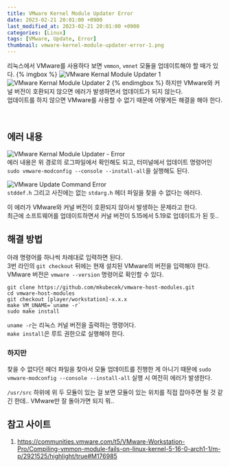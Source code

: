 ```yaml
---
title: VMware Kernel Module Updater Error
date: 2023-02-21 20:01:00 +0900
last_modified_at: 2023-02-21 20:01:00 +0900
categories: [Linux]
tags: [VMware, Update, Error]
thumbnail: vmware-kernel-module-updater-error-1.png
---
```


리눅스에서 VMware를 사용하다 보면 `vmmon`, `vmnet` 모듈을 업데이트해야 할 때가 있다.
{% imgbox %}
![VMware Kernal Module Updater 1](vmware-kernel-module-updater-error-1.png)
![VMware Kernal Module Updater 2](vmware-kernel-module-updater-error-2.png)
{% endimgbox %}
하지만 VMware와 커널 버전이 호환되지 않으면 에러가 발생하면서 업데이트가 되지 않는다.  
업데이트를 하지 않으면 VMware를 사용할 수 없기 때문에 어떻게든 해결을 해야 한다.

<br/>

## 에러 내용
![VMware Kernal Module Updater - Error](vmware-kernel-module-updater-error-3.png)  
에러 내용은 위 경로의 로그파일에서 확인해도 되고, 터미널에서 업데이트 명령어인 `sudo vmware-modconfig --console --install-all`을 실행해도 된다.

![VMware Update Command Error](vmware-kernel-module-updater-error-4.png)  
`stddef.h` 그리고 사진에는 없는 `stdarg.h` 헤더 파일을 찾을 수 없다는 에러다.

이 에러가 VMware와 커널 버전이 호환되지 않아서 발생하는 문제라고 한다.  
최근에 소프트웨어를 업데이트하면서 커널 버전이 5.15에서 5.19로 업데이트가 된 듯..

## 해결 방법
아래 명령어를 하나씩 차례대로 입력하면 된다.  
3번 라인의 `git checkout` 뒤에는 현재 설치된 VMware의 버전을 입력해야 한다.  
VMware 버전은 `vmware --version` 명령어로 확인할 수 있다.
```shell
git clone https://github.com/mkubecek/vmware-host-modules.git
cd vmware-host-modules
git checkout [player/workstation]-x.x.x
make VM_UNAME=`uname -r`
sudo make install
```
`uname -r`는 리눅스 커널 버전을 출력하는 명령어다.  
`make install`은 루트 권한으로 실행해야 한다.

### 하지만
찾을 수 없다던 헤더 파일을 찾아서 모듈 업데이트를 진행한 게 아니기 때문에 `sudo vmware-modconfig --console --install-all` 실행 시 여전히 에러가 발생한다.

`/usr/src` 하위에 위 두 모듈이 있는 걸 보면 모듈이 있는 위치를 직접 잡아주면 될 것 같긴 한데.. VMware만 잘 돌아가면 되지 뭐..

## 참고 사이트
1. <https://communities.vmware.com/t5/VMware-Workstation-Pro/Compiling-vmmon-module-fails-on-linux-kernel-5-16-0-arch1-1/m-p/2921525/highlight/true#M176985>
